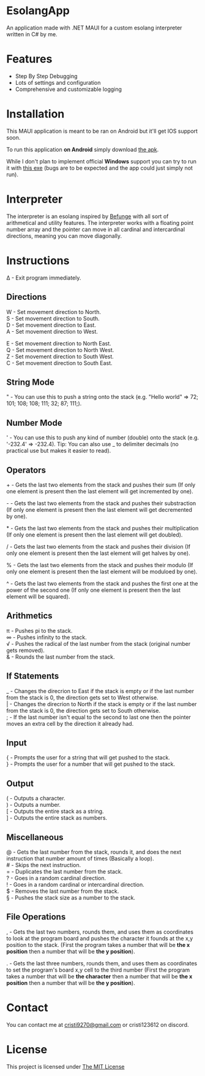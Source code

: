 # EsolangApp
An application made with .NET MAUI for a custom esolang interpreter written in C# by me.

# Features
- Step By Step Debugging
- Lots of settings and configuration
- Comprehensive and customizable logging

# Installation
This MAUI application is meant to be ran on Android but it'll get IOS support soon. <br/>

To run this application **on Android** simply download [the apk](https://github.com/ItsCrist1/EsolangApp/blob/main/EsolangApp/bin/Release/EsolangApp-signed.apk). <br/>

While I don't plan to implement official **Windows** support you can try to run it with [this exe](https://github.com/ItsCrist1/EsolangApp/blob/main/EsolangApp/bin/Release/EsolangApp.exe) (bugs are to be expected and the app could just simply not run).

# Interpreter
The interpreter is an esolang inspired by [Befunge](https://en.m.wikipedia.org/wiki/Befunge) with all sort of arithmetical and utility features. The interpreter works with a floating point number array and the pointer can move in all cardinal and intercardinal directions, meaning you can move diagonally.

# Instructions
∆ - Exit program immediately.

## Directions
W - Set movement direction to North. <br/>
S - Set movement direction to South. <br/>
D - Set movement direction to East. <br/>
A - Set movement direction to West. <br/>

E - Set movement direction to North East.<br/>
Q - Set movement direction to North West.<br/>
Z - Set movement direction to South West.<br/>
C - Set movement direction to South East.<br/>

## String Mode
" - You can use this to push a string onto the stack (e.g. "Hello world" => 72; 101; 108; 108; 111; 32; 87; 111;).

## Number Mode
' - You can use this to push any kind of number (double) onto the stack (e.g. '-232.4' => -232.4).
Tip: You can also use _ to delimiter decimals (no practical use but makes it easier to read).

## Operators
\+ - Gets the last two elements from the stack and pushes their sum (If only one element is present then the last element will get incremented by one).

\- - Gets the last two elements from the stack and pushes their substraction (If only one element is present then the last element will get decremented by one).

\* - Gets the last two elements from the stack and pushes their multiplication (If only one element is present then the last element will get doubled).

/ - Gets the last two elements from the stack and pushes their division (If only one element is present then the last element will get halves by one).

% - Gets the last two elements from the stack and pushes their modulo (If only one element is present then the last element will be moduloed by one).

^ - Gets the last two elements from the stack and pushes the first one at the power of the second one (If only one element is present then the last element will be squared).

## Arithmetics
π - Pushes pi to the stack. <br/>
∞ - Pushes infinity to the stack. <br/>
√ - Pushes the radical of the last number from the stack (original number gets removed). <br/>
& - Rounds the last number from the stack. <br/>

## If Statements
_ - Changes the direcrion to East if the stack is empty or if the last number from the stack is 0, the direction gets set to West otherwise. <br/>
| - Changes the direcrion to North if the stack is empty or if the last number from the stack is 0, the direction gets set to South otherwise. <br/>
; - If the last number isn't equal to the second to last one then the pointer moves an extra cell by the direction it already had. <br/>

## Input
{ - Prompts the user for a string that will get pushed to the stack. <br/>
} - Prompts the user for a number that will get pushed to the stack. <br/>

## Output
( - Outputs a character. <br/>
) - Outputs a number. <br/>
[ - Outputs the entire stack as a string. <br/>
] - Outputs the entire stack as numbers. <br/>

## Miscellaneous
@ - Gets the last number from the stack, rounds it, and does the next instruction that number amount of times (Basically a loop). <br/>
\# - Skips the next instruction. <br/>
= - Duplicates the last number from the stack. <br/>
? - Goes in a random cardinal direction. <br/>
! - Goes in a random cardinal or intercardinal direction. <br/>
$ - Removes the last number from the stack. <br/>
§ - Pushes the stack size as a number to the stack. <br/>

## File Operations
, - Gets the last two numbers, rounds them, and uses them as coordinates to look at the program board and pushes the character it founds at the x,y position to the stack. (First the program takes a number that will be **the x position** then a number that will be **the y position**).

. - Gets the last three numbers, rounds them, and uses them as coordinates to set the program's board x,y cell to the third number (First the program takes a number that will be **the character** then a number that will be **the x position** then a number that will be **the y position**).

# Contact
You can contact me at cristi9270@gmail.com or cristi123612 on discord.

# License
This project is licensed under [The MIT License](https://github.com/ItsCrist1/EsolangApp/blob/main/LICENSE.txt)
